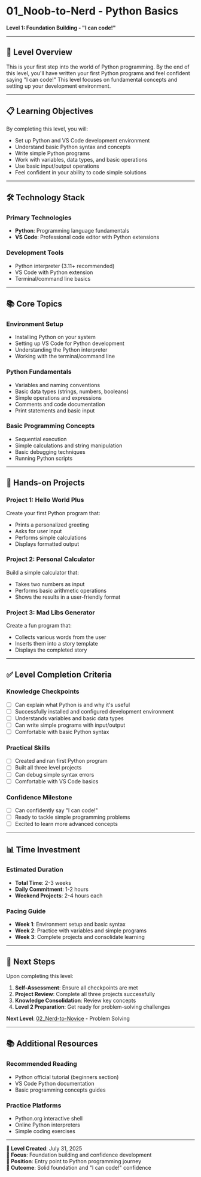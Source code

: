 # 01_Noob-to-Nerd - Python Basics

**Level 1: Foundation Building - "I can code!"**

---

## 🎯 Level Overview

This is your first step into the world of Python programming. By the end of this level, you'll have written your first Python programs and feel confident saying "I can code!" This level focuses on fundamental concepts and setting up your development environment.

---

## 📋 Learning Objectives

By completing this level, you will:

- Set up Python and VS Code development environment
- Understand basic Python syntax and concepts
- Write simple Python programs
- Work with variables, data types, and basic operations
- Use basic input/output operations
- Feel confident in your ability to code simple solutions

---

## 🛠️ Technology Stack

### **Primary Technologies**

- **Python**: Programming language fundamentals
- **VS Code**: Professional code editor with Python extensions

### **Development Tools**

- Python interpreter (3.11+ recommended)
- VS Code with Python extension
- Terminal/command line basics

---

## 📚 Core Topics

### **Environment Setup**

- Installing Python on your system
- Setting up VS Code for Python development
- Understanding the Python interpreter
- Working with the terminal/command line

### **Python Fundamentals**

- Variables and naming conventions
- Basic data types (strings, numbers, booleans)
- Simple operations and expressions
- Comments and code documentation
- Print statements and basic input

### **Basic Programming Concepts**

- Sequential execution
- Simple calculations and string manipulation
- Basic debugging techniques
- Running Python scripts

---

## 🚀 Hands-on Projects

### **Project 1: Hello World Plus**

Create your first Python program that:

- Prints a personalized greeting
- Asks for user input
- Performs simple calculations
- Displays formatted output

### **Project 2: Personal Calculator**

Build a simple calculator that:

- Takes two numbers as input
- Performs basic arithmetic operations
- Shows the results in a user-friendly format

### **Project 3: Mad Libs Generator**

Create a fun program that:

- Collects various words from the user
- Inserts them into a story template
- Displays the completed story

---

## ✅ Level Completion Criteria

### **Knowledge Checkpoints**

- [ ] Can explain what Python is and why it's useful
- [ ] Successfully installed and configured development environment
- [ ] Understands variables and basic data types
- [ ] Can write simple programs with input/output
- [ ] Comfortable with basic Python syntax

### **Practical Skills**

- [ ] Created and ran first Python program
- [ ] Built all three level projects
- [ ] Can debug simple syntax errors
- [ ] Comfortable with VS Code basics

### **Confidence Milestone**

- [ ] Can confidently say "I can code!"
- [ ] Ready to tackle simple programming problems
- [ ] Excited to learn more advanced concepts

---

## 📊 Time Investment

### **Estimated Duration**

- **Total Time**: 2-3 weeks
- **Daily Commitment**: 1-2 hours
- **Weekend Projects**: 2-4 hours each

### **Pacing Guide**

- **Week 1**: Environment setup and basic syntax
- **Week 2**: Practice with variables and simple programs
- **Week 3**: Complete projects and consolidate learning

---

## 🎯 Next Steps

Upon completing this level:

1. **Self-Assessment**: Ensure all checkpoints are met
2. **Project Review**: Complete all three projects successfully
3. **Knowledge Consolidation**: Review key concepts
4. **Level 2 Preparation**: Get ready for problem-solving challenges

**Next Level**: [02_Nerd-to-Novice](../02_Nerd-to-Novice/) - Problem Solving

---

## 📚 Additional Resources

### **Recommended Reading**

- Python official tutorial (beginners section)
- VS Code Python documentation
- Basic programming concepts guides

### **Practice Platforms**

- Python.org interactive shell
- Online Python interpreters
- Simple coding exercises

---

**📅 Level Created**: July 31, 2025  
**🎯 Focus**: Foundation building and confidence development  
**📍 Position**: Entry point to Python programming journey  
**🚀 Outcome**: Solid foundation and "I can code!" confidence
